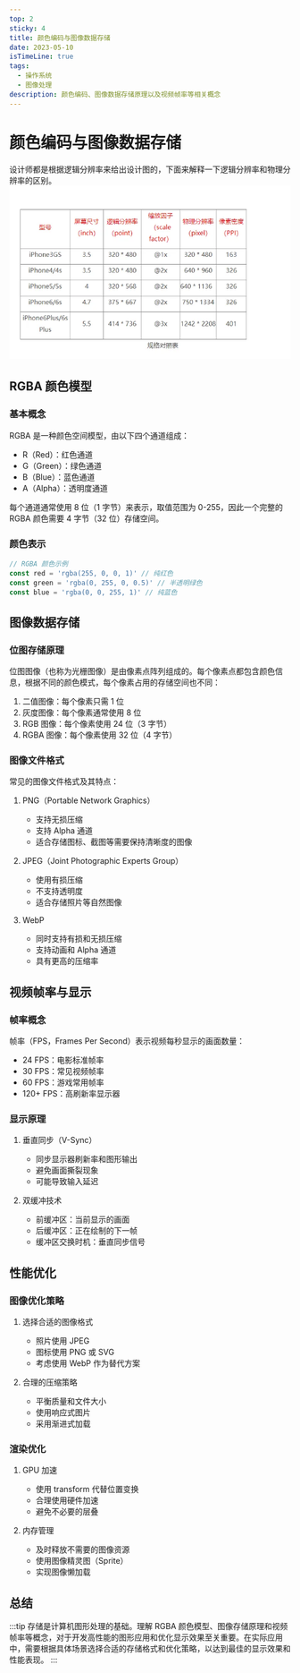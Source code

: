 ```yaml
---
top: 2
sticky: 4
title: 颜色编码与图像数据存储
date: 2023-05-10
isTimeLine: true
tags:
  - 操作系统
  - 图像处理
description: 颜色编码、图像数据存储原理以及视频帧率等相关概念
---
```


# 颜色编码与图像数据存储

设计师都是根据逻辑分辨率来给出设计图的，下面来解释一下逻辑分辨率和物理分辨率的区别。
![Alt text](./assets/image.png)

## RGBA 颜色模型

### 基本概念

RGBA 是一种颜色空间模型，由以下四个通道组成：

- R（Red）：红色通道
- G（Green）：绿色通道
- B（Blue）：蓝色通道
- A（Alpha）：透明度通道

每个通道通常使用 8 位（1 字节）来表示，取值范围为 0-255，因此一个完整的 RGBA 颜色需要 4 字节（32 位）存储空间。

### 颜色表示

```javascript
// RGBA 颜色示例
const red = 'rgba(255, 0, 0, 1)' // 纯红色
const green = 'rgba(0, 255, 0, 0.5)' // 半透明绿色
const blue = 'rgba(0, 0, 255, 1)' // 纯蓝色
```

## 图像数据存储

### 位图存储原理

位图图像（也称为光栅图像）是由像素点阵列组成的。每个像素点都包含颜色信息，根据不同的颜色模式，每个像素占用的存储空间也不同：

1. 二值图像：每个像素只需 1 位
2. 灰度图像：每个像素通常使用 8 位
3. RGB 图像：每个像素使用 24 位（3 字节）
4. RGBA 图像：每个像素使用 32 位（4 字节）

### 图像文件格式

常见的图像文件格式及其特点：

1. PNG（Portable Network Graphics）

   - 支持无损压缩
   - 支持 Alpha 通道
   - 适合存储图标、截图等需要保持清晰度的图像

2. JPEG（Joint Photographic Experts Group）

   - 使用有损压缩
   - 不支持透明度
   - 适合存储照片等自然图像

3. WebP
   - 同时支持有损和无损压缩
   - 支持动画和 Alpha 通道
   - 具有更高的压缩率

## 视频帧率与显示

### 帧率概念

帧率（FPS，Frames Per Second）表示视频每秒显示的画面数量：

- 24 FPS：电影标准帧率
- 30 FPS：常见视频帧率
- 60 FPS：游戏常用帧率
- 120+ FPS：高刷新率显示器

### 显示原理

1. 垂直同步（V-Sync）

   - 同步显示器刷新率和图形输出
   - 避免画面撕裂现象
   - 可能导致输入延迟

2. 双缓冲技术
   - 前缓冲区：当前显示的画面
   - 后缓冲区：正在绘制的下一帧
   - 缓冲区交换时机：垂直同步信号

## 性能优化

### 图像优化策略

1. 选择合适的图像格式

   - 照片使用 JPEG
   - 图标使用 PNG 或 SVG
   - 考虑使用 WebP 作为替代方案

2. 合理的压缩策略
   - 平衡质量和文件大小
   - 使用响应式图片
   - 采用渐进式加载

### 渲染优化

1. GPU 加速

   - 使用 transform 代替位置变换
   - 合理使用硬件加速
   - 避免不必要的层叠

2. 内存管理
   - 及时释放不需要的图像资源
   - 使用图像精灵图（Sprite）
   - 实现图像懒加载

## 总结

:::tip
存储是计算机图形处理的基础。理解 RGBA 颜色模型、图像存储原理和视频帧率等概念，对于开发高性能的图形应用和优化显示效果至关重要。在实际应用中，需要根据具体场景选择合适的存储格式和优化策略，以达到最佳的显示效果和性能表现。
:::
